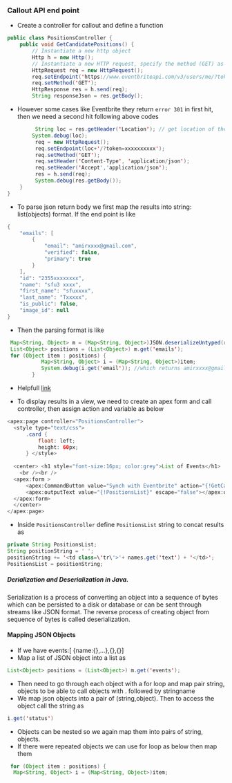 ### Callout API end point 
* Create a controller for callout and define a function 
```java
public class PositionsController {
    public void GetCandidatePositions() {
        // Instantiate a new http object
        Http h = new Http();
        // Instantiate a new HTTP request, specify the method (GET) as well as the endpoint
        HttpRequest req = new HttpRequest();
        req.setEndpoint('https://www.eventbriteapi.com/v3/users/me/?token=XXXXXXXXXXXXXX');
        req.setMethod('GET');
        HttpResponse res = h.send(req);
        String responseJson = res.getBody();
```
* However some cases like Eventbrite they return `error 301` in first hit, then we need a second hit following above codes
```java
         String loc = res.getHeader('Location'); // get location of the redirect
        System.debug(loc); 
         req = new HttpRequest(); 
         req.setEndpoint(loc+'/?token=xxxxxxxxxx');
         req.setMethod('GET');
         req.setHeader('Content-Type', 'application/json');
         req.setHeader('Accept','application/json');
         res = h.send(req);
         System.debug(res.getBody());
    }
}
```
* To parse json return body we first map the results into string: list(objects) format. If the end point is like 
```java
{
    "emails": [
        {
            "email": "amirxxxx@gmail.com", 
            "verified": false, 
            "primary": true
        }
    ], 
    "id": "2355xxxxxxxx", 
    "name": "sfu3 xxxx", 
    "first_name": "sfuxxxx", 
    "last_name": "Txxxxx", 
    "is_public": false, 
    "image_id": null
}
```
* Then the parsing format is like 
```java
 Map<String, Object> m = (Map<String, Object>)JSON.deserializeUntyped(res.getBody()); 
 List<Object> positions = (List<Object>) m.get('emails');
 for (Object item : positions) {
           Map<String, Object> i = (Map<String, Object>)item;
           System.debug(i.get('email')); //which returns amirxxxx@gmail.com
        }
```
* Helpfull [link](https://stackoverflow.com/questions/14912599/parsing-json-object-in-salesforce-apex)

* To display results in a view, we need to create an apex form and call controller, then assign action and variable as below
```java
<apex:page controller="PositionsController">
  <style type="text/css">
      .card {
          float: left;
          height: 60px;
      } </style>
  
  <center> <h1 style="font-size:16px; color:grey">List of Events</h1> 
    <br /><br />
  <apex:form > 
      <apex:CommandButton value="Synch with Eventbrite" action="{!GetCandidatePositions}"/><br /><br />
      <apex:outputText value="{!PositionsList}" escape="false"></apex:outputText>
  </apex:form>
  </center>
</apex:page>
```
* Inside `PositionsController` define `PositionsList` string to concat results as 
```java
private String PositionsList;
String positionString = ' ';
positionString += '<td class=\'tr\'>'+ names.get('text') + '</td>';
PositionsList = positionString;
```
##### Derialization and Deserialization in Java. 
 Serialization is a process of converting an object into a sequence of bytes which can be persisted to a disk or database or can be sent through streams like JSON format. The reverse process of creating object from sequence of bytes is called deserialization.

#### Mapping JSON Objects
* If we have events:[ {name:{},...},{},{}]
* Map a list of JSON object into a list as
```java
List<Object> positions = (List<Object>) m.get('events');
```
* Then need to go through each object with a for loop and map pair string, objects to be able to call objects with . followed by stringname
* We map json objects into a pair of (string,object). Then to access the object call the string as 
```java
i.get('status')
```
* Objects can be nested so we again map them into pairs of string, objects. 
* If there were repeated objects we can use for loop as below then map them
```java
 for (Object item : positions) {
  Map<String, Object> i = (Map<String, Object>)item;
```
